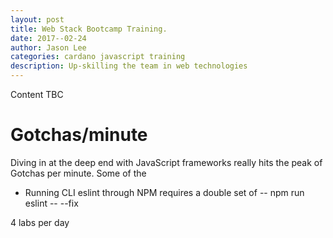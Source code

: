 ```yaml
---
layout: post
title: Web Stack Bootcamp Training. 
date: 2017--02-24
author: Jason Lee
categories: cardano javascript training 
description: Up-skilling the team in web technologies
---
```



Content TBC
# Gotchas/minute
Diving in at the deep end with JavaScript frameworks really hits the peak of Gotchas per minute.  Some of the 
* Running CLI eslint through NPM requires a double set of -- npm run eslint -- --fix 

4 labs per day
